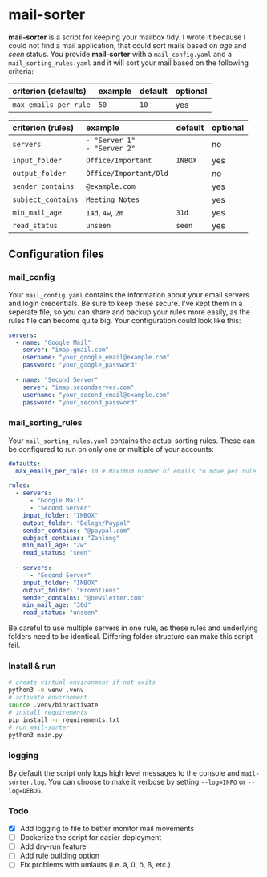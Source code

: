 # mail-sorter
**mail-sorter** is a script for keeping your mailbox tidy. I wrote it because I could not find a mail application, that could sort mails based on _age_ and _seen_ status. You provide **mail-sorter** with a `mail_config.yaml` and a `mail_sorting_rules.yaml` and it will sort your mail based on the following criteria:

| criterion (defaults)  | example | default | optional |
| :-------------------- | :------ | :------ | :------- |
| `max_emails_per_rule` | `50`    | `10`    | yes      |

| criterion (rules)  | example                          | default | optional |
| :----------------- | :------------------------------- | :------ | :------- |
| `servers`          | `- "Server 1"`<br>`- "Server 2"` |         | no       |
| `input_folder`     | `Office/Important`               | `INBOX` | yes      |
| `output_folder`    | `Office/Important/Old`           |         | no       |
| `sender_contains`  | `@example.com`                   |         | yes      |
| `subject_contains` | `Meeting Notes`                  |         | yes      |
| `min_mail_age`     | `14d`, `4w`, `2m`                | `31d`   | yes      |
| `read_status`      | `unseen`                         | `seen`  | yes      |

## Configuration files
### mail_config
Your `mail_config.yaml` contains the information about your email servers and login credentials. Be sure to keep these secure. I've kept them in a seperate file, so you can share and backup your rules more easily, as the rules file can become quite big. Your configuration could look like this:

```yaml
servers:
  - name: "Google Mail"
    server: "imap.gmail.com"
    username: "your_google_email@example.com"
    password: "your_google_password"
  
  - name: "Second Server"
    server: "imap.secondserver.com"
    username: "your_second_email@example.com"
    password: "your_second_password"
```

### mail_sorting_rules
Your `mail_sorting_rules.yaml` contains the actual sorting rules. These can be configured to run on only one or multiple of your accounts:

```yaml
defaults:
  max_emails_per_rule: 10 # Maximum number of emails to move per rule

rules:
  - servers:
      - "Google Mail"
      - "Second Server"
    input_folder: "INBOX"
    output_folder: "Belege/Paypal"
    sender_contains: "@paypal.com"
    subject_contains: "Zahlung"
    min_mail_age: "2w"
    read_status: "seen"
  
  - servers:
      - "Second Server"
    input_folder: "INBOX"
    output_folder: "Promotions"
    sender_contains: "@newsletter.com"
    min_mail_age: "30d"
    read_status: "unseen"
```
Be careful to use multiple servers in one rule, as these rules and underlying folders need to be identical. Differing folder structure can make this script fail.

### Install & run
```sh
# create virtual environment if not exits
python3 -m venv .venv
# activate envirnoment
source .venv/bin/activate
# install requirements
pip install -r requirements.txt
# run mail-sorter
python3 main.py
```

### logging
By default the script only logs high level messages to the console and `mail-sorter.log`. You can choose to make it verbose by setting `--log=INFO` or `--log=DEBUG`.

### Todo
- [x] Add logging to file to better monitor mail movements
- [ ] Dockerize the script for easier deployment
- [ ] Add dry-run feature 
- [ ] Add rule building option
- [ ] Fix problems with umlauts (i.e. ä, ü, ö, ß, etc.)